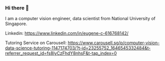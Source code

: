 ### Hi there 👋

I am a computer vision engineer, data scientist from National University of Singapore.

Linkedin: https://www.linkedin.com/in/eugene-c-616768142/

Tutoring Service on Carousell: https://www.carousell.sg/p/computer-vision-data-science-tutoring-1147174703/?t-id=23255752_1646545332484&t-referrer_request_id=fs8IyCzFhdY8nhsF&t-tap_index=0

<!--
**hugegene/hugegene** is a ✨ _special_ ✨ repository because its `README.md` (this file) appears on your GitHub profile.

Here are some ideas to get you started:

- 🔭 I’m currently working on ...
- 🌱 I’m currently learning ...
- 👯 I’m looking to collaborate on ...
- 🤔 I’m looking for help with ...
- 💬 Ask me about ...
- 📫 How to reach me: ...
- 😄 Pronouns: ...
- ⚡ Fun fact: ...
-->
